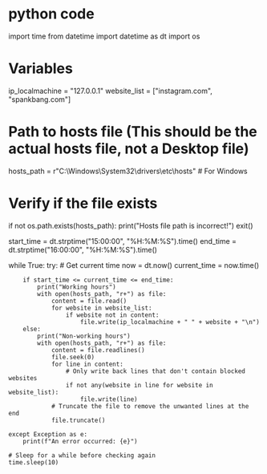 # python code
import time
from datetime import datetime as dt
import os

# Variables
ip_localmachine = "127.0.0.1"
website_list = ["instagram.com", "spankbang.com"]

# Path to hosts file (This should be the actual hosts file, not a Desktop file)
hosts_path = r"C:\Windows\System32\drivers\etc\hosts"  # For Windows

# Verify if the file exists
if not os.path.exists(hosts_path):
    print("Hosts file path is incorrect!")
    exit()

start_time = dt.strptime("15:00:00", "%H:%M:%S").time()
end_time = dt.strptime("16:00:00", "%H:%M:%S").time()

while True:
    try:
        # Get current time
        now = dt.now()
        current_time = now.time()

        if start_time <= current_time <= end_time:
            print("Working hours")
            with open(hosts_path, "r+") as file:
                content = file.read()
                for website in website_list:
                    if website not in content:
                        file.write(ip_localmachine + " " + website + "\n")
        else:
            print("Non-working hours")
            with open(hosts_path, "r+") as file:
                content = file.readlines()
                file.seek(0)
                for line in content:
                    # Only write back lines that don't contain blocked websites
                    if not any(website in line for website in website_list):
                        file.write(line)
                # Truncate the file to remove the unwanted lines at the end
                file.truncate()
        
    except Exception as e:
        print(f"An error occurred: {e}")
    
    # Sleep for a while before checking again
    time.sleep(10)
